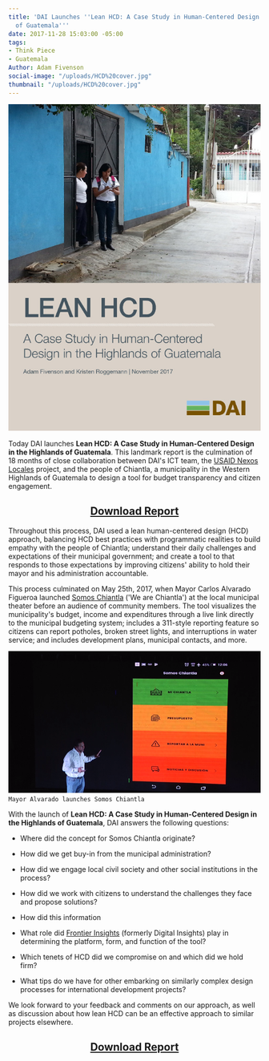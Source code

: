 ```yaml
---
title: 'DAI Launches ''Lean HCD: A Case Study in Human-Centered Design in the Highlands
  of Guatemala'''
date: 2017-11-28 15:03:00 -05:00
tags:
- Think Piece
- Guatemala
Author: Adam Fivenson
social-image: "/uploads/HCD%20cover.jpg"
thumbnail: "/uploads/HCD%20cover.jpg"
---
```


![HCD cover.jpg](/uploads/HCD%20cover.jpg)

Today DAI launches **Lean HCD: A Case Study in Human-Centered Design in the Highlands of Guatemala**. This landmark report is the culmination of 18 months of close collaboration between DAI's ICT team, the [USAID Nexos Locales](https://www.dai.com/our-work/projects/guatemala-nexos-locales) project, and the people of Chiantla, a municipality in the Western Highlands of Guatemala to design a tool for budget transparency and citizen engagement.

<p>
<h2 style="text-align: center;"><a href="https://www.dai.com/HCD.pdf">Download Report</a></h2>
</p>

<!--more-->

Throughout this process, DAI used a lean human-centered design (HCD) approach, balancing HCD best practices with programmatic realities to build empathy with the people of Chiantla; understand their daily challenges and expectations of their municipal government; and create a tool to that responds to those expectations by improving citizens' ability to hold their mayor and his administration accountable.

This process culminated on May 25th, 2017, when Mayor Carlos Alvarado Figueroa launched [Somos Chiantla](http://bit.ly/Chiantla-App) ('We are Chiantla') at the local municipal theater before an audience of community members. The tool visualizes the municipality's budget, income and expenditures through a live link directly to the municipal budgeting system; includes a 311-style reporting feature so citizens can report potholes, broken street lights, and interruptions in water service; and includes development plans, municipal contacts, and more.

![main menu.png](/uploads/main%20menu.png)
`Mayor Alvarado launches Somos Chiantla`

With the launch of **Lean HCD: A Case Study in Human-Centered Design in the Highlands of Guatemala**, DAI answers the following questions:

* Where did the concept for Somos Chiantla originate?

* How did we get buy-in from the municipal administration?

* How did we engage local civil society and other social institutions in the process?

* How did we work with citizens to understand the challenges they face and propose solutions?

* How did this information

* What role did [Frontier Insights](https://dai-global-digital.com/tags/?tag=digital-insights) (formerly Digital Insights) play in determining the platform, form, and function of the tool?

* Which tenets of HCD did we compromise on and which did we hold firm?

* What tips do we have for other embarking on similarly complex design processes for international development projects?

We look forward to your feedback and comments on our approach, as well as discussion about how lean HCD can be an effective approach to similar projects elsewhere.

<p>
<h2 style="text-align: center;"><a href="https://www.dai.com/HCD.pdf">Download Report</a></h2>
</p>